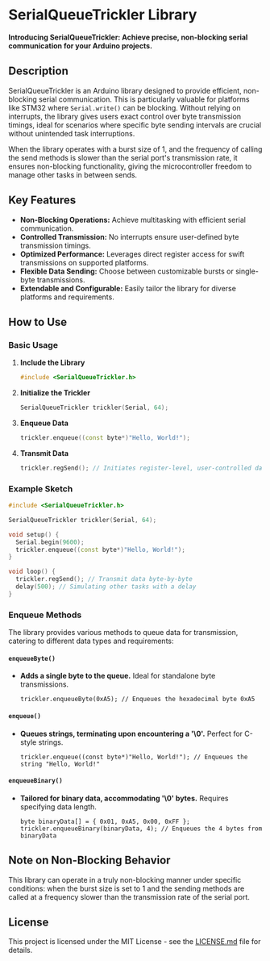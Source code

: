 # SerialQueueTrickler Library

**Introducing SerialQueueTrickler: Achieve precise, non-blocking serial communication for your Arduino projects.**

## Description

SerialQueueTrickler is an Arduino library designed to provide efficient, non-blocking serial communication. This is particularly valuable for platforms like STM32 where `Serial.write()` can be blocking. Without relying on interrupts, the library gives users exact control over byte transmission timings, ideal for scenarios where specific byte sending intervals are crucial without unintended task interruptions.

When the library operates with a burst size of 1, and the frequency of calling the send methods is slower than the serial port's transmission rate, it ensures non-blocking functionality, giving the microcontroller freedom to manage other tasks in between sends.

## Key Features

- **Non-Blocking Operations:** Achieve multitasking with efficient serial communication.
- **Controlled Transmission:** No interrupts ensure user-defined byte transmission timings.
- **Optimized Performance:** Leverages direct register access for swift transmissions on supported platforms.
- **Flexible Data Sending:** Choose between customizable bursts or single-byte transmissions.
- **Extendable and Configurable:** Easily tailor the library for diverse platforms and requirements.

## How to Use

### Basic Usage

1. **Include the Library**
    ```cpp
    #include <SerialQueueTrickler.h>
    ```

2. **Initialize the Trickler**
    ```cpp
    SerialQueueTrickler trickler(Serial, 64);
    ```

3. **Enqueue Data**
    ```cpp
    trickler.enqueue((const byte*)"Hello, World!");
    ```

4. **Transmit Data**
    ```cpp
    trickler.regSend(); // Initiates register-level, user-controlled data transmission.
    ```

### Example Sketch
```cpp
#include <SerialQueueTrickler.h>

SerialQueueTrickler trickler(Serial, 64);

void setup() {
  Serial.begin(9600);
  trickler.enqueue((const byte*)"Hello, World!");
}

void loop() {
  trickler.regSend(); // Transmit data byte-by-byte
  delay(500); // Simulating other tasks with a delay
}

```

### Enqueue Methods

The library provides various methods to queue data for transmission, catering to different data types and requirements:

#### `enqueueByte()`
- **Adds a single byte to the queue.** Ideal for standalone byte transmissions.
    ```
    trickler.enqueueByte(0xA5); // Enqueues the hexadecimal byte 0xA5
    ```

#### `enqueue()`
- **Queues strings, terminating upon encountering a '\0'.** Perfect for C-style strings.
    ```
    trickler.enqueue((const byte*)"Hello, World!"); // Enqueues the string "Hello, World!"
    ```

#### `enqueueBinary()`
- **Tailored for binary data, accommodating '\0' bytes.** Requires specifying data length.
    ```
    byte binaryData[] = { 0x01, 0xA5, 0x00, 0xFF };
    trickler.enqueueBinary(binaryData, 4); // Enqueues the 4 bytes from binaryData
    ```


## Note on Non-Blocking Behavior

This library can operate in a truly non-blocking manner under specific conditions: when the burst size is set to 1 and the sending methods are called at a frequency slower than the transmission rate of the serial port.

## License

This project is licensed under the MIT License - see the [LICENSE.md](LICENSE.md) file for details.
